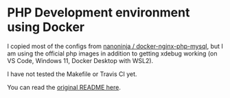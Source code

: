 # PHP Development environment using Docker

I copied most of the configs from [nanoninja /
docker-nginx-php-mysql](https://github.com/nanoninja/docker-nginx-php-mysql), but I am using the official php images in addition to getting xdebug working (on VS Code, Windows 11, Docker Desktop with WSL2).

I have not tested the Makefile or Travis CI yet.

You can read the [original README here](old_README.md).